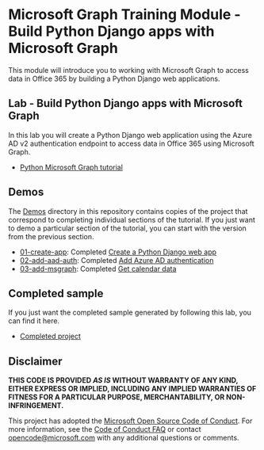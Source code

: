 # Microsoft Graph Training Module - Build Python Django apps with Microsoft Graph

This module will introduce you to working with Microsoft Graph to access data in Office 365 by building a Python Django web applications.

## Lab - Build Python Django apps with Microsoft Graph

In this lab you will create a Python Django web application using the Azure AD v2 authentication endpoint to access data in Office 365 using Microsoft Graph.

- [Python Microsoft Graph tutorial](https://docs.microsoft.com/graph/training/python-tutorial)

## Demos

The [Demos](./Demos) directory in this repository contains copies of the project that correspond to completing individual sections of the tutorial. If you just want to demo a particular section of the tutorial, you can start with the version from the previous section.

- [01-create-app](Demos/01-create-app): Completed [Create a Python Django web app](https://docs.microsoft.com/graph/training/python-tutorial?tutorial-step=1)
- [02-add-aad-auth](Demos/02-add-aad-auth): Completed [Add Azure AD authentication](https://docs.microsoft.com/graph/training/python-tutorial?tutorial-step=3)
- [03-add-msgraph](Demos/03-add-msgraph): Completed [Get calendar data](https://docs.microsoft.com/graph/training/python-tutorial?tutorial-step=4)

## Completed sample

If you just want the completed sample generated by following this lab, you can find it here.

- [Completed project](Demos/03-add-msgraph)

## Disclaimer

**THIS CODE IS PROVIDED *AS IS* WITHOUT WARRANTY OF ANY KIND, EITHER EXPRESS OR IMPLIED, INCLUDING ANY IMPLIED WARRANTIES OF FITNESS FOR A PARTICULAR PURPOSE, MERCHANTABILITY, OR NON-INFRINGEMENT.**

This project has adopted the [Microsoft Open Source Code of Conduct](https://opensource.microsoft.com/codeofconduct/). For more information, see the [Code of Conduct FAQ](https://opensource.microsoft.com/codeofconduct/faq/) or contact [opencode@microsoft.com](mailto:opencode@microsoft.com) with any additional questions or comments.
